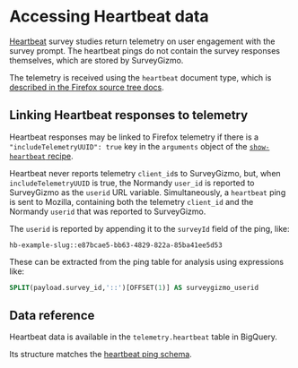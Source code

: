 # Accessing Heartbeat data

[Heartbeat][heartbeat] survey studies return telemetry on user engagement with the survey prompt.
The heartbeat pings do not contain the survey responses themselves,
which are stored by SurveyGizmo.

The telemetry is received using the `heartbeat` document type,
which is [described in the Firefox source tree docs][hbping].

## Linking Heartbeat responses to telemetry

Heartbeat responses may be linked to Firefox telemetry
if there is a `"includeTelemetryUUID": true` key in the `arguments` object
of the [`show-heartbeat` recipe][show-heartbeat].

Heartbeat never reports telemetry `client_id`s to SurveyGizmo, but,
when `includeTelemetryUUID` is true,
the Normandy `user_id` is reported to SurveyGizmo
as the `userid` URL variable.
Simultaneously, a `heartbeat` ping is sent to Mozilla,
containing both the telemetry `client_id` and the Normandy `userid` that was reported to SurveyGizmo.

The `userid` is reported by appending it to the `surveyId` field of the ping, like:

```
hb-example-slug::e87bcae5-bb63-4829-822a-85ba41ee5d53
```

These can be extracted from the ping table for analysis using expressions like:

```sql
SPLIT(payload.survey_id,'::')[OFFSET(1)] AS surveygizmo_userid
```

## Data reference

Heartbeat data is available in the `telemetry.heartbeat` table in BigQuery.

Its structure matches the [heartbeat ping schema].

[heartbeat]: ../concepts/experiments.md#heartbeat
[hbping]: https://firefox-source-docs.mozilla.org/toolkit/components/telemetry/telemetry/data/heartbeat-ping.html
[show-heartbeat]: https://mozilla.github.io/normandy/user/actions/show-heartbeat.html
[heartbeat ping schema]: https://github.com/mozilla-services/mozilla-pipeline-schemas/blob/8b0641ebb8aad570b79e811ae10fd81c718af48f/schemas/telemetry/heartbeat/heartbeat.4.schema.json
